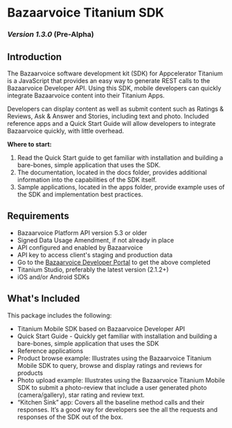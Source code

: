 # Bazaarvoice Titanium SDK 
### *Version 1.3.0* (Pre-Alpha)	

## Introduction
The Bazaarvoice software development kit (SDK) for Appcelerator Titanium is a JavaScript that provides an easy way to generate REST calls to the Bazaarvoice Developer API. Using this SDK, mobile developers can quickly integrate Bazaarvoice content into their Titanium Apps.

Developers can display content as well as submit content such as Ratings & Reviews, Ask & Answer and Stories, including text and photo. Included reference apps and a Quick Start Guide will allow developers to integrate Bazaarvoice quickly, with little overhead.

**Where to start:**
 1. Read the Quick Start guide to get familiar with installation and building a bare-bones, simple application that uses the SDK.
 2. The documentation, located in the docs folder, provides additional information into the capabilities of the SDK itself.
 3. Sample applications, located in the apps folder, provide example uses of the SDK and implementation best practices.

## Requirements
* Bazaarvoice Platform API version 5.3 or older
 * Signed Data Usage Amendment, if not already in place
 * API configured and enabled by Bazaarvoice
 * API key to access client's staging and production data
 * Go to the [Bazaarvoice Developer Portal](http://developer.bazaarvoice.com) to get the above completed
* Titanium Studio, preferably the latest version (2.1.2+)
* iOS and/or Android SDKs

## What's Included
This package includes the following:

* Titanium Mobile SDK based on Bazaarvoice Developer API
* Quick Start Guide - Quickly get familiar with installation and building a bare-bones, simple application that uses the SDK
* Reference applications
 * Product browse example: Illustrates using the Bazaarvoice Titanium Mobile SDK to query, browse and display ratings and reviews for products
 * Photo upload example: Illustrates using the Bazaarvoice Titanium Mobile SDK to submit a photo-review that include a user generated photo (camera/gallery), star rating and review text.
 * “Kitchen Sink” app: Covers all the baseline method calls and their responses. It’s a good way for developers see the all the requests and responses of the SDK out of the box.
